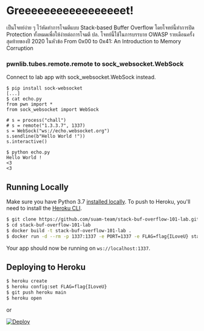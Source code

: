 # Greeeeeeeeeeeeeeeeet! 

เป็นโจทย์ง่าย ๆ ไว้หัดทำการโจมตีแบบ Stack-based Buffer Overflow โดยโจทย์นี้ทำการปิด Protection ทั้งหมดเพื่อให้ง่ายต่อการโจมตี
ปล. โจทย์นี้ใช้ในการบรรบาย OWASP รายเดือนครั้งสุดท้ายของปี 2020 ในหัวข้อ From 0x00 to 0x41: An Introduction to Memory Corruption
### pwnlib.tubes.remote.remote to sock_websocket.WebSock

Connect to lab app with sock_websocket.WebSock instead.

```
$ pip install sock-websocket
[...]
$ cat echo.py
from pwn import *
from sock_websocket import WebSock

# s = process("chall")
# s = remote("1.3.3.7", 1337)
s = WebSock("ws://echo.websocket.org")
s.sendline(b"Hello World !"))
s.interactive()

$ python echo.py                                 
Hello World !
<3
<3
```

## Running Locally

Make sure you have Python 3.7 [installed locally](http://install.python-guide.org). To push to Heroku, you'll need to install the [Heroku CLI](https://devcenter.heroku.com/articles/heroku-cli).

```sh
$ git clone https://github.com/suam-team/stack-buf-overflow-101-lab.git
$ cd stack-buf-overflow-101-lab
$ docker build -t stack-buf-overflow-101-lab .
$ docker run -d --rm -p 1337:1337 -e PORT=1337 -e FLAG=flag{ILoveU} stack-buf-overflow-101-lab
```

Your app should now be running on `ws://localhost:1337`.

## Deploying to Heroku

```sh
$ heroku create
$ heroku config:set FLAG=flag{ILoveU}
$ git push heroku main
$ heroku open
```
or

[![Deploy](https://www.herokucdn.com/deploy/button.svg)](https://heroku.com/deploy)
